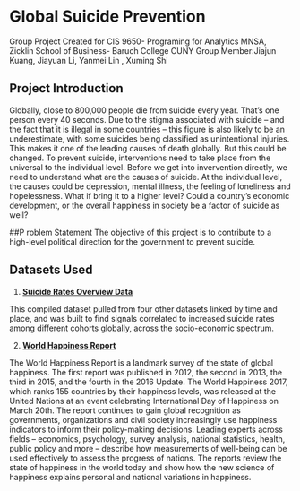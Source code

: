 # Global Suicide Prevention

Group Project Created for CIS 9650- Programing for Analytics MNSA, Zicklin School of Business- Baruch College CUNY
Group Member:Jiajun Kuang, Jiayuan Li, Yanmei Lin , Xuming Shi

## Project Introduction
Globally, close to 800,000 people die from suicide every year. That’s one person every 40 seconds. Due to the stigma associated with suicide – and the fact that it is illegal in some countries – this figure is also likely to be an underestimate, with some suicides being classified as unintentional injuries. This makes it one of the leading causes of death globally. But this could be changed. To prevent suicide, interventions need to take place from the universal to the individual level. Before we get into invervention directly, we need to understand what are the causes of suicide. At the individual level, the causes could be depression, mental illness, the feeling of loneliness and hopelessness. What if bring it to a higher level? Could a country’s economic development, or the overall happiness in society be a factor of suicide as well? 


##P roblem Statement
The objective of this project is to contribute to a high-level political direction for the government to prevent suicide. 
 
## Datasets Used
1. **[Suicide Rates Overview Data](https://www.kaggle.com/russellyates88/suicide-rates-overview-1985-to-2016/data#)**

This compiled dataset pulled from four other datasets linked by time and place, and was built to find signals correlated to increased suicide rates among different cohorts globally, across the socio-economic spectrum.

2. **[World Happiness Report](https://www.kaggle.com/unsdsn/world-happiness#2015.csv)**

The World Happiness Report is a landmark survey of the state of global happiness. The first report was published in 2012, the second in 2013, the third in 2015, and the fourth in the 2016 Update. The World Happiness 2017, which ranks 155 countries by their happiness levels, was released at the United Nations at an event celebrating International Day of Happiness on March 20th. The report continues to gain global recognition as governments, organizations and civil society increasingly use happiness indicators to inform their policy-making decisions. Leading experts across fields – economics, psychology, survey analysis, national statistics, health, public policy and more – describe how measurements of well-being can be used effectively to assess the progress of nations. The reports review the state of happiness in the world today and show how the new science of happiness explains personal and national variations in happiness.
